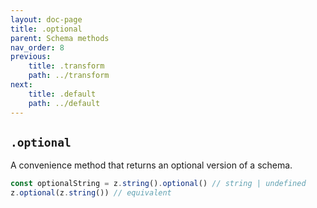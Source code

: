```yaml
---
layout: doc-page
title: .optional
parent: Schema methods
nav_order: 8
previous:
    title: .transform
    path: ../transform
next:
    title: .default
    path: ../default
---
```


## `.optional`
A convenience method that returns an optional version of a schema.

```ts
const optionalString = z.string().optional() // string | undefined
z.optional(z.string()) // equivalent
```